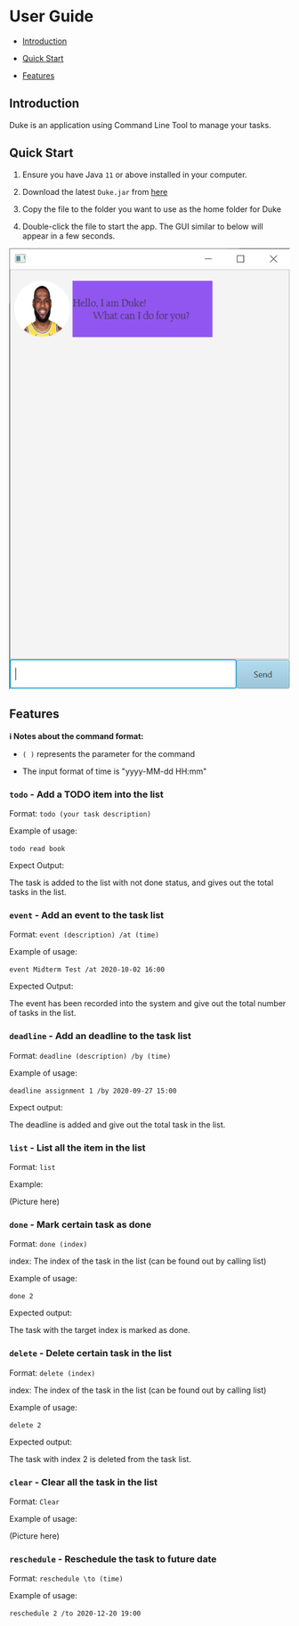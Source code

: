 # User Guide
- [Introduction](#Introduction)

- [Quick Start](#Quick-Start)

- [Features](#Features)

## Introduction

Duke is an application using Command Line Tool to manage your tasks.

## Quick Start

1. Ensure you have Java `11` or above installed in your computer.

2. Download the latest `Duke.jar` from [here](!https://github.com/Lingy12/ip/releases)

3. Copy the file to the folder you want to use as the home folder for Duke

4. Double-click the file to start the app. The GUI similar to below will appear in a few seconds.

![Main page](/demo/duke_main.png?raw=true)

## Features 


<div markdown="block" class="alert alert-info">

**:information_source: Notes about the command format:**<br>
   * `( )` represents the parameter for the command
   
   * The input format of time is "yyyy-MM-dd HH:mm"
   
</div> 


### `todo` - Add a TODO item into the list

Format: `todo (your task description)`

Example of usage:

`todo read book`

Expect Output:

The task is added to the list with not done status, and gives out the total tasks in the list.

### `event` - Add an event to the task list

Format: `event (description) /at (time)` 

Example of usage:

`event Midterm Test /at 2020-10-02 16:00`

Expected Output:

The event has been recorded into the system and give out the total number of tasks in the list.

### `deadline` - Add an deadline to the task list

Format: `deadline (description) /by (time)`

Example of usage: 

`deadline assignment 1 /by 2020-09-27 15:00`

Expect output:

The deadline is added and give out the total task in the list.

### `list` - List all the item in the list

Format: `list`

Example:

(Picture here)

### `done` - Mark certain task as done

Format: `done (index)`

index: The index of the task in the list (can be found out by calling list)

Example of usage:

`done 2`

Expected output:

The task with the target index is marked as done. 

### `delete` - Delete certain task in the list

Format: `delete (index)`

index: The index of the task in the list (can be found out by calling list)

Example of usage:

`delete 2`

Expected output:

The task with index 2 is deleted from the task list.

### `clear` - Clear all the task in the list

Format: `Clear`

Example of usage:

(Picture here)

### `reschedule` - Reschedule the task to future date

Format: `reschedule \to (time)`

Example of usage: 

`reschedule 2 /to 2020-12-20 19:00`


